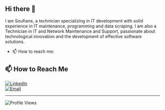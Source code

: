 ## Hi there 👋

I am Soufiane, a technician specializing in IT development with solid experience in IT maintenance, programming and data scraping. I am also a Technician in IT and Network Maintenance and Support, passionate about technological innovation and the development of effective software solutions.


- 📫 How to reach me:


## 📫 How to Reach Me

[![LinkedIn](https://img.shields.io/badge/LINKEDIN-%230077B5?style=for-the-badge&logo=linkedin)](https://www.linkedin.com/in/soufiane-babty-284941209/)  
[![Email](https://img.shields.io/badge/EMAIL-D14836?style=for-the-badge&logo=gmail&logoColor=white)](mailto:babty.soufiane@gmail.com)  

---  

![Profile Views](https://komarev.com/ghpvc/?username=sbabty&color=blue)
